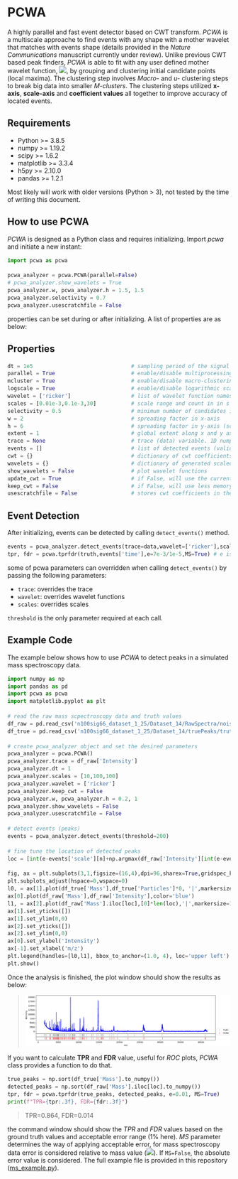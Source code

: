 # PCWA
A highly parallel and fast event detector based on CWT transform. *PCWA* is a multiscale approache to find events with any shape with a mother wavelet that matches with events shape (details provided in the *Nature Communications* manuscript currently under review). Unlike previous CWT based peak finders, *PCWA* is able to fit with any user defined mother wavelet function, <img src="https://render.githubusercontent.com/render/math?math=\psi(u,s)">, by grouping and clustering initial candidate points (local maxima). The clustering step involves *Macro-* and *u-* clustering steps to break big data into smaller *M-clusters*. The clustering steps utilized **x-axis**, **scale-axis** and **coefficient values** all together to improve accuracy of located events.


## Requirements
- Python >= 3.8.5
- numpy >= 1.19.2
- scipy >= 1.6.2
- matplotlib >= 3.3.4
- h5py >= 2.10.0
- pandas >= 1.2.1

Most likely will work with older versions (Python > 3), not tested by the time of writing this document.

## How to use PCWA
*PCWA* is designed as a Python class and requires initializing. Import *pcwa* and initiate a new instant:

```python
import pcwa as pcwa

pcwa_analyzer = pcwa.PCWA(parallel=False)
# pcwa_analyzer.show_wavelets = True
pcwa_analyzer.w, pcwa_analyzer.h = 1.5, 1.5
pcwa_analyzer.selectivity = 0.7
pcwa_analyzer.usescratchfile = False
```
properties can be set during or after initializing. A list of properties are as below:

## Properties
```python
dt = 1e5                               # sampling period of the signal in s
parallel = True                        # enable/disable multiprocessing 
mcluster = True                        # enable/disable macro-clustering
logscale = True                        # enable/disable logarithmic scale for scale-axis
wavelet = ['ricker']                   # list of wavelet function names
scales = [0.01e-3,0.1e-3,30]           # scale range and count in in s
selectivity = 0.5                      # minimum number of candidates in a valid micro-cluster
w = 2                                  # spreading factor in x-axis
h = 6                                  # spreading factor in y-axis (scale-axis)
extent = 1                             # global extent along x and y axis, used in macro-clustering
trace = None                           # trace (data) variable. 1D numpy vector
events = []                            # list of detected events (valid after calling detect_events() function)
cwt = {}                               # dictionary of cwt coefficients
wavelets = {}                          # dictionary of generated scaled&normalized 1D wavelet arrays
show_wavelets = False                  # plot wavelet functions
update_cwt = True                      # if False, will use the current cwt coefficients to detect events to save time tuning threshold parameters
keep_cwt = False                       # if False, will use less memory by running conv() and local_maxima() at the same time. Otherwise will generate entire CWT coefficient before looking for local maxima (conventional method)
usescratchfile = False                 # stores cwt coefficients in the scarach file (hdf5 formatted) file
```

## Event Detection
After initializing, events can be detected by calling `detect_events()` method.

```python
events = pcwa_analyzer.detect_events(trace=data,wavelet=['ricker'],scales=[0.1e-3,1.0e-3,50],threshold=3)
tpr, fdr = pcwa.tprfdr(truth,events['time'],e=7e-3/1e-5,MS=True) # e is the tolerance of error for event location, here 7ms/0.01ms (in data points), 0.01ms is the bin size
```
some of pcwa parameters can overridden when calling `detect_events()` by passing the following parameters:
- `trace`:        overrides the trace
- `wavelet`:      overrides wavelet functions
- `scales`:       overrides scales

`threshold` is the only parameter required at each call.


## Example Code
The example below shows how to use *PCWA* to detect peaks in a simulated mass spectroscopy data. 

```python
import numpy as np
import pandas as pd
import pcwa as pcwa
import matplotlib.pyplot as plt

# read the raw mass scpectroscopy data and truth values
df_raw = pd.read_csv('n100sig66_dataset_1_25/Dataset_14/RawSpectra/noisy22.txt',sep=' ')
df_true = pd.read_csv('n100sig66_dataset_1_25/Dataset_14/truePeaks/truth22.txt',sep=' ')

# create pcwa_analyzer object and set the desired parameters
pcwa_analyzer = pcwa.PCWA()
pcwa_analyzer.trace = df_raw['Intensity']
pcwa_analyzer.dt = 1
pcwa_analyzer.scales = [10,100,100]
pcwa_analyzer.wavelet = ['ricker']
pcwa_analyzer.keep_cwt = False
pcwa_analyzer.w, pcwa_analyzer.h = 0.2, 1
pcwa_analyzer.show_wavelets = False
pcwa_analyzer.usescratchfile = False

# detect events (peaks)
events = pcwa_analyzer.detect_events(threshold=200)

# fine tune the location of detected peaks
loc = [int(e-events['scale'][n]+np.argmax(df_raw['Intensity'][int(e-events['scale'][n]):int(e+events['scale'][n])])) for n,e in enumerate(events['time'])]

fig, ax = plt.subplots(3,1,figsize=(16,4),dpi=96,sharex=True,gridspec_kw={'height_ratios': [12,1,1]})
plt.subplots_adjust(hspace=0,wspace=0)
l0, = ax[1].plot(df_true['Mass'],df_true['Particles']*0, '|',markersize=10,color='gray',label='Truth')
ax[0].plot(df_raw['Mass'],df_raw['Intensity'],color='blue')
l1, = ax[2].plot(df_raw['Mass'].iloc[loc],[0]*len(loc),'|',markersize=10,color='red',label='PCWA')
ax[1].set_yticks([])
ax[1].set_ylim(0,0)
ax[2].set_yticks([])
ax[2].set_ylim(0,0)
ax[0].set_ylabel('Intensity')
ax[-1].set_xlabel('m/z')
plt.legend(handles=[l0,l1], bbox_to_anchor=(1.0, 4), loc='upper left')
plt.show()
```

Once the analysis is finished, the plot window should show the results as below:
>![example_0](images/example_0_output.png)

If you want to calculate **TPR** and **FDR** value, useful for *ROC* plots, *PCWA* class provides a function to do that.
```python
true_peaks = np.sort(df_true['Mass'].to_numpy())
detected_peaks = np.sort(df_raw['Mass'].iloc[loc].to_numpy())
tpr, fdr = pcwa.tprfdr(true_peaks, detected_peaks, e=0.01, MS=True)
print(f"TPR={tpr:.3f}, FDR={fdr:.3f}")
```
> TPR=0.864, FDR=0.014

the command window should show the *TPR* and *FDR* values based on the ground truth values and acceptable error range (1% here). *MS* parameter determines the way of applying acceptable error, for mass spectroscopy data error is considered relative to mass value (<img src="https://render.githubusercontent.com/render/math?math=e \times Mass">). If `MS=False`, the absolute error value is considered.
The full example file is provided in this repository ([ms_example.py](https://github.com/vganjali/PCWA/blob/main/ms_example.py)).
